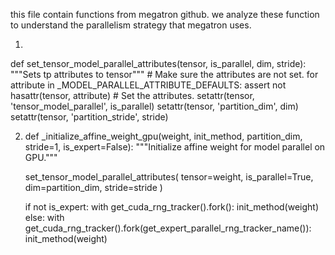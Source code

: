 this file contain functions from megatron github. we analyze these function to understand the parallelism strategy that megatron uses. 

1. 
def set_tensor_model_parallel_attributes(tensor, is_parallel, dim, stride):
    """Sets tp attributes to tensor"""
    # Make sure the attributes are not set.
    for attribute in _MODEL_PARALLEL_ATTRIBUTE_DEFAULTS:
        assert not hasattr(tensor, attribute)
    # Set the attributes.
    setattr(tensor, 'tensor_model_parallel', is_parallel)
    setattr(tensor, 'partition_dim', dim)
    setattr(tensor, 'partition_stride', stride)



2. def _initialize_affine_weight_gpu(weight, init_method, partition_dim, stride=1, is_expert=False):
    """Initialize affine weight for model parallel on GPU."""

    set_tensor_model_parallel_attributes(
        tensor=weight, is_parallel=True, dim=partition_dim, stride=stride
    )

    if not is_expert:
        with get_cuda_rng_tracker().fork():
            init_method(weight)
    else:
        with get_cuda_rng_tracker().fork(get_expert_parallel_rng_tracker_name()):
            init_method(weight)





   
